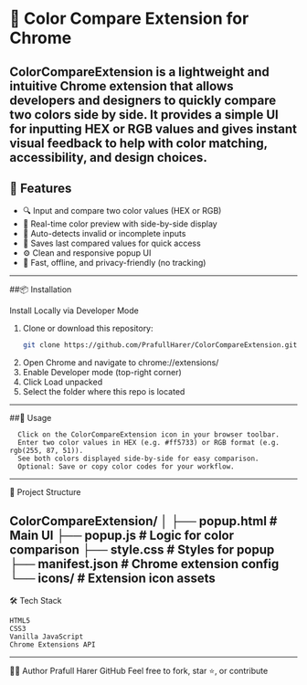 # 🎨 Color Compare Extension for Chrome

**ColorCompareExtension** is a lightweight and intuitive Chrome extension that allows developers and designers to quickly compare two colors side by side. It provides a simple UI for inputting HEX or RGB values and gives instant visual feedback to help with color matching, accessibility, and design choices.
---
## 🔧 Features

- 🔍 Input and compare two color values (HEX or RGB)
- 🎨 Real-time color preview with side-by-side display
- 🧪 Auto-detects invalid or incomplete inputs
- 💾 Saves last compared values for quick access
- ⚙️ Clean and responsive popup UI
- 🚀 Fast, offline, and privacy-friendly (no tracking)

---------------------------------------------------------------------------------------------
##📦 Installation

 Install Locally via Developer Mode
1. Clone or download this repository:
   ```bash
   git clone https://github.com/PrafullHarer/ColorCompareExtension.git
2. Open Chrome and navigate to chrome://extensions/
3. Enable Developer mode (top-right corner)
4. Click Load unpacked
5. Select the folder where this repo is located
-----------------------------------------------------------------------------------------------
##🚀 Usage

      Click on the ColorCompareExtension icon in your browser toolbar.
      Enter two color values in HEX (e.g. #ff5733) or RGB format (e.g. rgb(255, 87, 51)).
      See both colors displayed side-by-side for easy comparison.
      Optional: Save or copy color codes for your workflow.
------------------------------------------------------------------------------------------------
📁 Project Structure

ColorCompareExtension/
│
├── popup.html          # Main UI
├── popup.js            # Logic for color comparison
├── style.css           # Styles for popup
├── manifest.json       # Chrome extension config
└── icons/              # Extension icon assets
-------------------------------------------------------------------------------------------------
🛠️ Tech Stack

    HTML5
    CSS3
    Vanilla JavaScript
    Chrome Extensions API
-------------------------------------------------------------------------------------------------
🧑‍💻 Author
Prafull Harer
GitHub
Feel free to fork, star ⭐, or contribute
